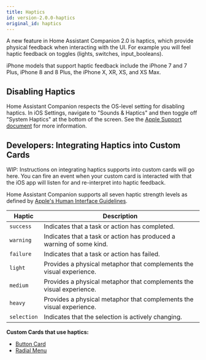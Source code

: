 ```yaml
---
title: Haptics
id: version-2.0.0-haptics
original_id: haptics
---
```


A new feature in Home Assistant Companion 2.0 is haptics, which provide physical feedback when interacting with the UI. For example you will feel haptic feedback on toggles (lights, switches, input_booleans).

iPhone models that support haptic feedback include the iPhone 7 and 7 Plus, iPhone 8 and 8 Plus, the iPhone X, XR, XS, and XS Max.

## Disabling Haptics

Home Assistant Companion respects the OS-level setting for disabling haptics. In iOS Settings, navigate to "Sounds & Haptics" and then toggle off "System Haptics" at the bottom of the screen. See the [Apple Support document](https://support.apple.com/guide/iphone/change-the-sounds-and-vibrations-iph07c867f28/ios) for more information.

## Developers: Integrating Haptics into Custom Cards

WIP: Instructions on integrating haptics supports into custom cards will go here. You can fire an event when your custom card is interacted with that the iOS app will listen for and re-interpret into haptic feedback.

Home Assistant Companion supports all seven haptic strength levels as defined by [Apple's Human Interface Guidelines](https://developer.apple.com/design/human-interface-guidelines/ios/user-interaction/feedback/).

| Haptic      | Description                                                          |
| ----------- | -------------------------------------------------------------------- |
| `success`   | Indicates that a task or action has completed.                       |
| `warning`   | Indicates that a task or action has produced a warning of some kind. |
| `failure`   | Indicates that a task or action has failed.                          |
| `light`     | Provides a physical metaphor that complements the visual experience. |
| `medium`    | Provides a physical metaphor that complements the visual experience. |
| `heavy`     | Provides a physical metaphor that complements the visual experience. |
| `selection` | Indicates that the selection is actively changing.                   |

**Custom Cards that use haptics:**

* [Button Card](https://github.com/custom-cards/button-card)
* [Radial Menu](https://github.com/custom-cards/radial-menu)